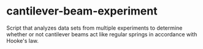 # cantilever-beam-experiment
Script that analyzes data sets from multiple experiments to determine whether or not cantilever beams act like regular springs in accordance with Hooke's law.
